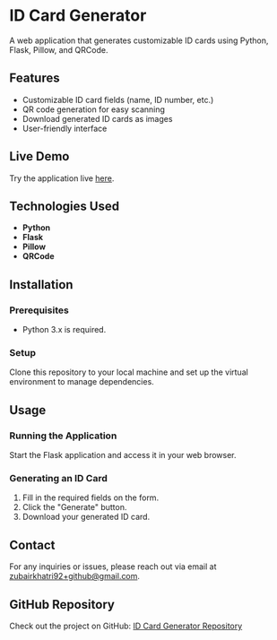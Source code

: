 # ID Card Generator

A web application that generates customizable ID cards using Python, Flask, Pillow, and QRCode.

## Features

- Customizable ID card fields (name, ID number, etc.)
- QR code generation for easy scanning
- Download generated ID cards as images
- User-friendly interface

## Live Demo

Try the application live [here](https://idcardpython-rajab.vercel.app/).

## Technologies Used

- **Python**
- **Flask**
- **Pillow**
- **QRCode**

## Installation

### Prerequisites

- Python 3.x is required.

### Setup

Clone this repository to your local machine and set up the virtual environment to manage dependencies.

## Usage

### Running the Application

Start the Flask application and access it in your web browser.

### Generating an ID Card

1. Fill in the required fields on the form.
2. Click the "Generate" button.
3. Download your generated ID card.

## Contact

For any inquiries or issues, please reach out via email at [zubairkhatri92+github@gmail.com](mailto:zubairkhatri92+github@gmail.com).

## GitHub Repository

Check out the project on GitHub: [ID Card Generator Repository](https://github.com/the-rajabraza/id_card_test)
